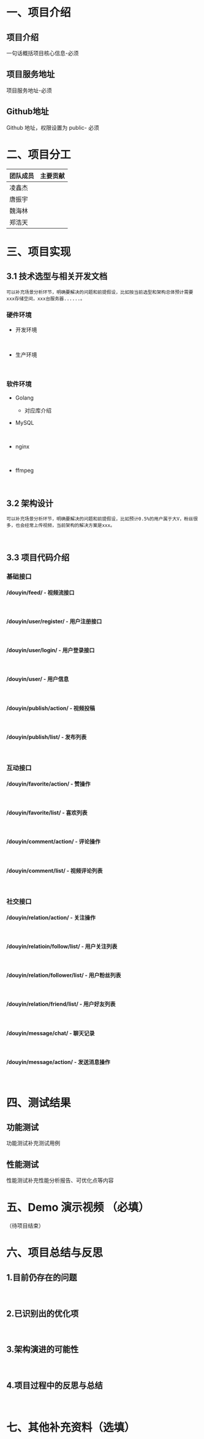 # 一、项目介绍

## 项目介绍

一句话概括项目核心信息-必须

## 项目服务地址

项目服务地址-必须

## Github地址

Github  地址，权限设置为 public- 必须

# 二、项目分工

|团队成员|主要贡献|
|--|--|
|凌鑫杰||
|唐振宇||
|魏海林||
|郑浩天||

# 三、项目实现

## 3.1 技术选型与相关开发文档

```
可以补充场景分析环节，明确要解决的问题和前提假设，比如按当前选型和架构总体预计需要xxx存储空间，xxx台服务器......。
```

### 硬件环境

- 开发环境

  <br/>
- 生产环境

  <br/>

### 软件环境

- Golang
   - 对应库介绍
- MySQL

  <br/>
- nginx

  <br/>
- ffmpeg

  <br/>

## 3.2 架构设计

```
可以补充场景分析环节，明确要解决的问题和前提假设，比如预计0.5%的用户属于大V，粉丝很多，也会经常上传视频，当前架构的解决方案是xxx。
```

<br/>

## 3.3 项目代码介绍

### 基础接口

#### /douyin/feed/ - 视频流接口​

<br/>

#### /douyin/user/register/ - 用户注册接口​

<br/>

#### /douyin/user/login/ - 用户登录接口​

<br/>

#### /douyin/user/ - 用户信息​

<br/>

#### /douyin/publish/action/ - 视频投稿​

<br/>

#### /douyin/publish/list/ - 发布列表

<br/>

### 互动接口

#### /douyin/favorite/action/ - 赞操作​

<br/>

#### /douyin/favorite/list/ - 喜欢列表​

<br/>

#### /douyin/comment/action/ - 评论操作​

<br/>

#### /douyin/comment/list/ - 视频评论列表​

<br/>

### 社交接口

#### /douyin/relation/action/ - 关注操作​

<br/>

#### /douyin/relatioin/follow/list/ - 用户关注列表​

<br/>

#### /douyin/relation/follower/list/ - 用户粉丝列表​

<br/>

#### /douyin/relation/friend/list/ - 用户好友列表

<br/>

#### /douyin/message/chat/ - 聊天记录​

<br/>

#### /douyin/message/action/ - 发送消息操作

<br/>

# 四、测试结果

## 功能测试

功能测试补充测试用例

## 性能测试

性能测试补充性能分析报告、可优化点等内容

# 五、Demo 演示视频 （必填）

（待项目结束）

# 六、项目总结与反思

## 1.目前仍存在的问题

<br/>

## 2.已识别出的优化项

<br/>

## 3.架构演进的可能性

<br/>

## 4.项目过程中的反思与总结

<br/>

# 七、其他补充资料（选填）
